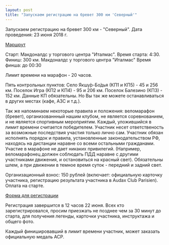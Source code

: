 ```yaml
---
layout: post
title: "Запускаем регистрацию на бревет 300 км 'Северный'"
---
```


Запускаем регистрацию на бревет 300 км - "Северный".
Дата проведения: 23 июня 2018 г. 

<p><a href="https://clck.ru/Db2mN">Маршрут</a></p>

Старт: Макдоналдс у торгового центра "Италмас". 
Время старта: 4:30. 
Финиш: 300 км. Макдоналдс у торгового центра "Италмас"
Время финша: до 00:30

Лимит времени на марафон - 20 часов.

Пять контрольных пунктов:
Село Якшу́р-Бо́дья (КП1 и КП5) - 45 и 256 км.
Поселок Игра (КП2 и КП4) - 95 и 206 км.
Поселок Балезино (КП3) - 152 км.
Данные КП обязательны. Но Вы так же можете останавливаться в других местах (кафе, АЗС и т.д.). 

Так же напоминаем некоторые правила и положения: веломарафон (бревет), организованнный нашим клубом, не является соревнованием, и не является спортивным мероприятим. Каждый, уложившийся в лимит времени считается победителем. 
Участник несет ответственость за возможные последствия участия только лично сам. Участник обязан исполнять порядок и правила, установленные законодательством РФ, находясь на дистанции наравне со всеми остальными гражданами. Участие в марафоне не дает никаких привилегий. (Например, веломарафонец должен соблюдать ПДД наравне с другими участниками движения, и остановиться на красный свет).
Обязательны шлем, а при движении в темное время суток - передний и задний свет.

Организационный взнос: 150 рублей (включает: официальную карточку участника, регистрацию результата участника в Audax Club Parisien). Оплата на старте.

<p><a href="https://clck.ru/Db2pS">Форма для регистрации</a></p>
Регистрация завершится в 12 часов 22 июня.
Всех кто зарегистрировался, просим приезжать не позднее чем за 30 минут до старта, для получения легенды, карточки участника, инструктажа и общего фото.

Каждый финишировавший в лимит времени участник, может заказать официальную медаль ACP.
